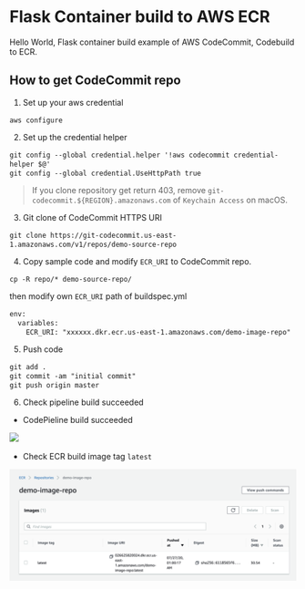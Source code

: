# Flask Container build to AWS ECR

Hello World, Flask container build example of AWS CodeCommit, Codebuild to ECR.

## How to get CodeCommit repo


1. Set up your aws credential

```
aws configure
```

2. Set up the credential helper

```
git config --global credential.helper '!aws codecommit credential-helper $@'
git config --global credential.UseHttpPath true
```

> If you clone repository get return 403, remove `git-codecommit.${REGION}.amazonaws.com` of `Keychain Access` on macOS.

3. Git clone of CodeCommit HTTPS URI

```
git clone https://git-codecommit.us-east-1.amazonaws.com/v1/repos/demo-source-repo
```

4. Copy sample code and modify `ECR_URI` to CodeCommit repo.

```
cp -R repo/* demo-source-repo/
```

then modify own `ECR_URI` path of buildspec.yml

```
env:
  variables:
    ECR_URI: "xxxxxx.dkr.ecr.us-east-1.amazonaws.com/demo-image-repo"
```

5. Push code

```
git add .
git commit -am "initial commit"
git push origin master
```

6. Check pipeline build succeeded

- CodePieline build succeeded

![](../img/demo-pipeline.png)

- Check ECR build image tag `latest`

![](../img/ecr-image.png)

